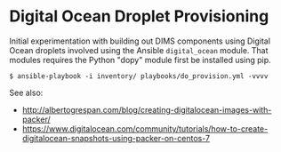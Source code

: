 Digital Ocean Droplet Provisioning
==================================

Initial experimentation with building out DIMS components using
Digital Ocean droplets involved using the Ansible `digital_ocean`
module. That modules requires the Python "dopy" module first be
installed using pip.

```
$ ansible-playbook -i inventory/ playbooks/do_provision.yml -vvvv
```

See also:

* http://albertogrespan.com/blog/creating-digitalocean-images-with-packer/
* https://www.digitalocean.com/community/tutorials/how-to-create-digitalocean-snapshots-using-packer-on-centos-7

